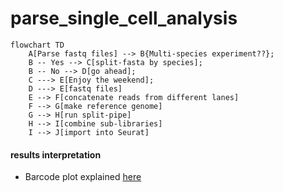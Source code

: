 # parse_single_cell_analysis

```mermaid
flowchart TD
    A[Parse fastq files] --> B{Multi-species experiment??};
    B -- Yes --> C[split-fasta by species];
    B -- No --> D[go ahead];
    C ---> E[Enjoy the weekend];
    D ---> E[fastq files]
    E --> F[concatenate reads from different lanes]
    F --> G[make reference genome]
    G --> H[run split-pipe]
    H --> I[combine sub-libraries]
    I --> J[import into Seurat]
```
#### results interpretation
- Barcode plot explained [here](https://www.10xgenomics.com/support/software/cell-ranger/latest/advanced/cr-barcode-rank-plot)
